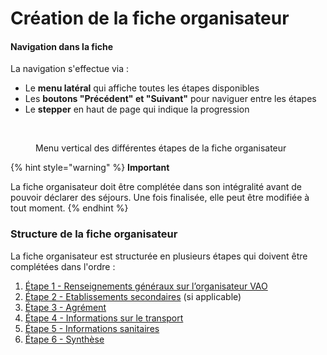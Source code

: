 # Création de la fiche organisateur

#### Navigation dans la fiche

La navigation s'effectue via :

* Le **menu latéral** qui affiche toutes les étapes disponibles
* Les **boutons "Précédent" et "Suivant"** pour naviguer entre les étapes
* Le **stepper** en haut de page qui indique la progression

<figure><img src="../../../.gitbook/assets/Capture d’écran 2025-07-02 à 13.02.14.png" alt=""><figcaption><p>Menu vertical des différentes étapes de la fiche organisateur </p></figcaption></figure>

{% hint style="warning" %}
**Important**

La fiche organisateur doit être complétée dans son intégralité avant de pouvoir déclarer des séjours. Une fois finalisée, elle peut être modifiée à tout moment.
{% endhint %}

### Structure de la fiche organisateur

La fiche organisateur est structurée en plusieurs étapes qui doivent être complétées dans l'ordre :

1. [Étape 1 - Renseignements généraux sur l’organisateur VAO](etape-1-renseignements-generaux-sur-lorganisateur-vao.md)
2. [Étape 2 - Etablissements secondaires](etape-2-etablissements-secondaires/) (si applicable)
3. [Étape 3 - Agrément](etape-3-agrement.md)
4. [Étape 4 - Informations sur le transport](etape-4-informations-sur-le-transport.md)
5. [Étape 5 - Informations sanitaires](etape-5-informations-sanitaires.md)
6. [Étape 6 - Synthèse](etape-6-synthese.md)
